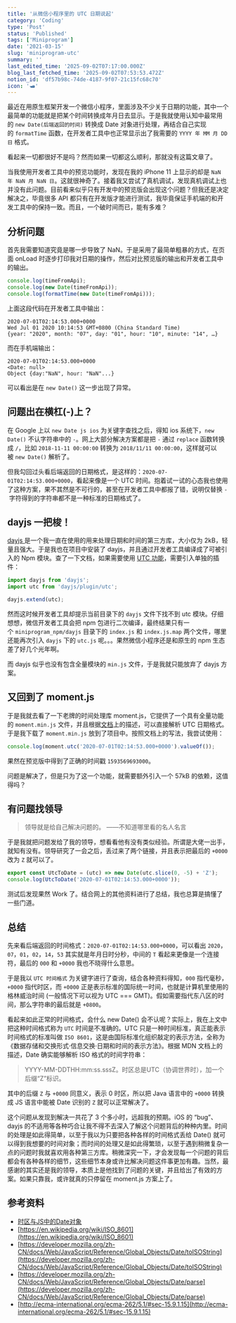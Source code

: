 ```yaml
---
title: '从微信小程序里的 UTC 日期说起'
category: 'Coding'
type: 'Post'
status: 'Published'
tags: ['Miniprogram']
date: '2021-03-15'
slug: 'miniprogram-utc'
summary: ''
last_edited_time: '2025-09-02T07:17:00.000Z'
blog_last_fetched_time: '2025-09-02T07:53:53.472Z'
notion_id: 'df57b98c-74de-4187-9f07-21c15fc68c70'
icon: '🛥️'
---
```


最近在用原生框架开发一个微信小程序，里面涉及不少关于日期的功能，其中一个最简单的功能就是把某个时间转换成年月日去显示。于是我就使用认知中最常用的 `new Date(后端返回的时间)` 转换成 Date 对象进行处理，再结合自己实现的 `formatTime` 函数，在开发者工具中也正常显示出了我需要的 `YYYY 年 MM 月 DD 日` 格式。

看起来一切都很好不是吗？然而如果一切都这么顺利，那就没有这篇文章了。

当我使用开发者工具中的预览功能时，发现在我的 iPhone 11 上显示的却是 `NaN 年 NaN 月 NaN 日`。这就很神奇了。接着我又尝试了真机调试，发现真机调试上也并没有此问题。目前看来似乎只有开发中的预览版会出现这个问题？但我还是决定解决之，毕竟很多 API 都只有在开发版才能进行测试，我毕竟保证手机端的和开发工具中的保持一致。而且，一个破时间而已，能有多难？

## **分析问题**

首先我需要知道究竟是哪一步导致了 NaN。于是采用了最简单粗暴的方式，在页面 onLoad 时逐步打印我对日期的操作，然后对比预览版的输出和开发者工具中的输出。

```javascript
console.log(timeFromApi);
console.log(new Date(timeFromApi));
console.log(formatTime(new Date(timeFromApi)));
```

上面这段代码在开发者工具中输出：

```plain text
2020-07-01T02:14:53.000+0000
Wed Jul 01 2020 10:14:53 GMT+0800 (China Standard Time)
{year: "2020", month: "07", day: "01", hour: "10", minute: "14", …}
```

而在手机端输出：

```plain text
2020-07-01T02:14:53.000+0000
<Date: null>
Object {day:"NaN", hour: "NaN"...}
```

可以看出是在 `new Date()` 这一步出现了异常。

## **问题出在横杠(-)上？**

在 Google 上以 `new Date js ios` 为关键字查找之后，得知 ios 系统下，`new Date()` 不认字符串中的 `-`。网上大部分解决方案都是把 `-` 通过 `replace` 函数转换成 `/`，比如 `2018-11-11 00:00:00` 转换为 `2018/11/11 00:00:00`，这样就可以被 `new Date()` 解析了。

但我勾回过头看后端返回的日期格式，是这样的：`2020-07-01T02:14:53.000+0000`，看起来像是一个 UTC 时间。抱着试一试的心态我也使用了这种方案，果不其然是不可行的，甚至在开发者工具中都报了错，说明仅替换 `-` 字符得到的字符串都不是一种标准的日期格式了。

## **dayjs 一把梭！**

[dayjs ](https://day.js.org/zh-CN/)是一个我一直在使用的用来处理日期和时间的第三方库，大小仅为 2kB，轻量且强大。于是我也在项目中安装了 dayjs，并且通过开发者工具编译成了可被引入的 Npm 模块。查了一下文档，如果需要使用 [UTC 功能](https://day.js.org/docs/zh-CN/parse/utc)，需要引入单独的插件：

```javascript
import dayjs from 'dayjs';
import utc from 'dayjs/plugin/utc';

dayjs.extend(utc);
```

然而这时候开发者工具却提示当前目录下的 `dayjs` 文件下找不到 utc 模块。仔细想想，微信开发者工具会把 npm 包进行二次编译，最终结果只有一个 `miniprogram_npm/dayjs` 目录下的 `index.js` 和 `index.js.map` 两个文件，哪里还能再次引入 `dayjs` 下的 `utc.js` 呢。。。果然微信小程序还是和原生的 npm 生态差了好几个光年啊。

而 dayjs 似乎也没有包含全量模块的 `min.js` 文件，于是我就只能放弃了 dayjs 方案。

## **又回到了 moment.js**

于是我就去看了一下老牌的时间处理库 moment.js，它提供了一个具有全量功能的 `moment.min.js` 文件，并且根据[文档](https://momentjs.com/docs/#/parsing/utc/)上的描述，可以直接解析 UTC 日期格式。于是我下载了 `moment.min.js` 放到了项目中。按照文档上的写法，我尝试使用：

```javascript
console.log(moment.utc('2020-07-01T02:14:53.000+0000').valueOf());
```

果然在预览版中得到了正确的时间戳 `1593569693000`。

问题是解决了，但是只为了这一个功能，就需要额外引入一个 57kB 的依赖，这值得吗？

## 有问题找领导

> 领导就是给自己解决问题的。 ——不知道哪里看的名人名言

于是我就把问题发给了我的领导，想看看他有没有类似经验。所谓是大佬一出手，就知有没有。领导研究了一会之后，丢过来了两个链接，并且表示把最后的 `+0000` 改为 `Z` 就可以了。

```javascript
export const UtcToDate = (utc) => new Date(utc.slice(0, -5) + 'Z');
console.log(UtcToDate('2020-07-01T02:14:53.000+0000'));
```

测试后发现果然 Work 了。结合网上的其他资料进行了总结，我也总算是搞懂了一些门道。

## **总结**

先来看后端返回的时间格式：`2020-07-01T02:14:53.000+0000`，可以看出 `2020`，`07`，`01`，`02`，`14`，`53` 其实就是年月日时分秒，中间的 `T` 看起来更像是一个连接符，最后的 `000` 和 `+0000` 我也不晓得什么意思。

于是我以 `UTC 时间格式` 为关键字进行了查询，结合各种资料得知，`000` 指代毫秒，`+0000` 指代时区，而 `+0000` 正是表示标准的国际统一时间，也就是计算机里使用的格林威治时间 (一般情况下可以视为 UTC === GMT)。假如需要指代东八区的时间，那么字符串的最后就是 `+0800`。

看起来如此正常的时间格式，会什么 new Date() 会不认呢？实际上，我在上文中把这种时间格式称为 `UTC` 时间是不准确的。UTC 只是一种时间标准，真正能表示时间格式的标准叫做 `ISO 8601`，这是由国际标准化组织敲定的表示方法，全称为《数据存储和交换形式·信息交换·日期和时间的表示方法》。根据 MDN 文档上的描述，Date 确实能够解析 ISO 格式的时间字符串：

> YYYY-MM-DDTHH:mm:ss.sssZ。时区总是UTC（协调世界时），加一个后缀“Z”标识。

其中的后缀 `Z` 与 `+0000` 同意义，表示 0 时区，所以把 Java 语言中的 `+0000` 转换成 JS 语言中能被 Date 识别的 `Z` 就可以正常解决了。

这个问题从发现到解决一共花了 3 个多小时，远超我的预期。iOS 的 “bug”、dayjs 的不适用等各种巧合让我不得不去深入了解这个问题背后的种种内里。时间的处理是如此得简单，以至于我以为只要把各种各样的时间格式丢给 Date() 就可以得到我想要的时间对象；而时间的处理又是如此得繁琐，以至于遇到稍微复杂一点的问题时我就喜欢用各种第三方库。稍微深究一下，才会发现每一个问题的背后都会有各种各样的细节，这些细节本身或许比解决问题这件事更加有趣。当然，最感谢的其实还是我的领导，本质上是他找到了问题的关键，并且给出了有效的方案。如果只靠我，或许就真的只停留在 moment.js 方案上了。

## **参考资料**

- [时区与JS中的Date对象](https://juejin.im/post/5d23ef766fb9a07ea5681378)
- [https://en.wikipedia.org/wiki/ISO_8601](https://en.wikipedia.org/wiki/ISO_8601)
- [https://developer.mozilla.org/zh-CN/docs/Web/JavaScript/Reference/Global_Objects/Date/toISOString](https://developer.mozilla.org/zh-CN/docs/Web/JavaScript/Reference/Global_Objects/Date/toISOString)
- [https://developer.mozilla.org/zh-CN/docs/Web/JavaScript/Reference/Global_Objects/Date/parse](https://developer.mozilla.org/zh-CN/docs/Web/JavaScript/Reference/Global_Objects/Date/parse)
- [http://ecma-international.org/ecma-262/5.1/#sec-15.9.1.15](http://ecma-international.org/ecma-262/5.1/#sec-15.9.1.15)
